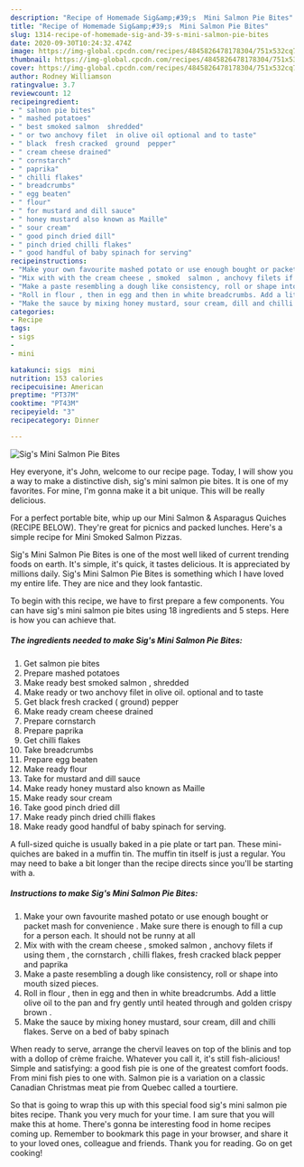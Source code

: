 ```yaml
---
description: "Recipe of Homemade Sig&amp;#39;s  Mini Salmon Pie Bites"
title: "Recipe of Homemade Sig&amp;#39;s  Mini Salmon Pie Bites"
slug: 1314-recipe-of-homemade-sig-and-39-s-mini-salmon-pie-bites
date: 2020-09-30T10:24:32.474Z
image: https://img-global.cpcdn.com/recipes/4845826478178304/751x532cq70/sigs-mini-salmon-pie-bites-recipe-main-photo.jpg
thumbnail: https://img-global.cpcdn.com/recipes/4845826478178304/751x532cq70/sigs-mini-salmon-pie-bites-recipe-main-photo.jpg
cover: https://img-global.cpcdn.com/recipes/4845826478178304/751x532cq70/sigs-mini-salmon-pie-bites-recipe-main-photo.jpg
author: Rodney Williamson
ratingvalue: 3.7
reviewcount: 12
recipeingredient:
- " salmon pie bites"
- " mashed potatoes"
- " best smoked salmon  shredded"
- " or two anchovy filet  in olive oil optional and to taste"
- " black  fresh cracked  ground  pepper"
- " cream cheese drained"
- " cornstarch"
- " paprika"
- " chilli flakes"
- " breadcrumbs"
- " egg beaten"
- " flour"
- " for mustard and dill sauce"
- " honey mustard also known as Maille"
- " sour cream"
- " good pinch dried dill"
- " pinch dried chilli flakes"
- " good handful of baby spinach for serving"
recipeinstructions:
- "Make your own favourite mashed potato or use enough bought or packet mash for convenience . Make sure there is enough to fill a cup for a person each. It should not be runny at all"
- "Mix with with the cream cheese , smoked  salmon , anchovy filets if using them , the cornstarch , chilli flakes, fresh cracked black pepper and paprika"
- "Make a paste resembling a dough like consistency, roll or shape into mouth sized pieces."
- "Roll in flour , then in egg and then in white breadcrumbs. Add a little olive oil to the pan and fry gently until heated through and golden crispy brown ."
- "Make the sauce by mixing honey mustard, sour cream, dill and chilli flakes. Serve on a bed of baby spinach"
categories:
- Recipe
tags:
- sigs
- 
- mini

katakunci: sigs  mini 
nutrition: 153 calories
recipecuisine: American
preptime: "PT37M"
cooktime: "PT43M"
recipeyield: "3"
recipecategory: Dinner

---
```



![Sig&#39;s  Mini Salmon Pie Bites](https://img-global.cpcdn.com/recipes/4845826478178304/751x532cq70/sigs-mini-salmon-pie-bites-recipe-main-photo.jpg)

Hey everyone, it's John, welcome to our recipe page. Today, I will show you a way to make a distinctive dish, sig&#39;s  mini salmon pie bites. It is one of my favorites. For mine, I'm gonna make it a bit unique. This will be really delicious.

For a perfect portable bite, whip up our Mini Salmon &amp; Asparagus Quiches (RECIPE BELOW). They&#39;re great for picnics and packed lunches. Here&#39;s a simple recipe for Mini Smoked Salmon Pizzas.

Sig&#39;s  Mini Salmon Pie Bites is one of the most well liked of current trending foods on earth. It's simple, it's quick, it tastes delicious. It is appreciated by millions daily. Sig&#39;s  Mini Salmon Pie Bites is something which I have loved my entire life. They are nice and they look fantastic.


To begin with this recipe, we have to first prepare a few components. You can have sig&#39;s  mini salmon pie bites using 18 ingredients and 5 steps. Here is how you can achieve that.

<!--inarticleads1-->

##### The ingredients needed to make Sig&#39;s  Mini Salmon Pie Bites:

1. Get  salmon pie bites
1. Prepare  mashed potatoes
1. Make ready  best smoked salmon , shredded
1. Make ready  or two anchovy filet  in olive oil. optional and to taste
1. Get  black  fresh cracked ( ground)  pepper
1. Make ready  cream cheese drained
1. Prepare  cornstarch
1. Prepare  paprika
1. Get  chilli flakes
1. Take  breadcrumbs
1. Prepare  egg beaten
1. Make ready  flour
1. Take  for mustard and dill sauce
1. Make ready  honey mustard also known as Maille
1. Make ready  sour cream
1. Take  good pinch dried dill
1. Make ready  pinch dried chilli flakes
1. Make ready  good handful of baby spinach for serving.


A full-sized quiche is usually baked in a pie plate or tart pan. These mini-quiches are baked in a muffin tin. The muffin tin itself is just a regular. You may need to bake a bit longer than the recipe directs since you&#39;ll be starting with a. 

<!--inarticleads2-->

##### Instructions to make Sig&#39;s  Mini Salmon Pie Bites:

1. Make your own favourite mashed potato or use enough bought or packet mash for convenience . Make sure there is enough to fill a cup for a person each. It should not be runny at all
1. Mix with with the cream cheese , smoked  salmon , anchovy filets if using them , the cornstarch , chilli flakes, fresh cracked black pepper and paprika
1. Make a paste resembling a dough like consistency, roll or shape into mouth sized pieces.
1. Roll in flour , then in egg and then in white breadcrumbs. Add a little olive oil to the pan and fry gently until heated through and golden crispy brown .
1. Make the sauce by mixing honey mustard, sour cream, dill and chilli flakes. Serve on a bed of baby spinach


When ready to serve, arrange the chervil leaves on top of the blinis and top with a dollop of crème fraiche. Whatever you call it, it&#39;s still fish-alicious! Simple and satisfying: a good fish pie is one of the greatest comfort foods. From mini fish pies to one with. Salmon pie is a variation on a classic Canadian Christmas meat pie from Quebec called a tourtiere. 

So that is going to wrap this up with this special food sig&#39;s  mini salmon pie bites recipe. Thank you very much for your time. I am sure that you will make this at home. There's gonna be interesting food in home recipes coming up. Remember to bookmark this page in your browser, and share it to your loved ones, colleague and friends. Thank you for reading. Go on get cooking!
